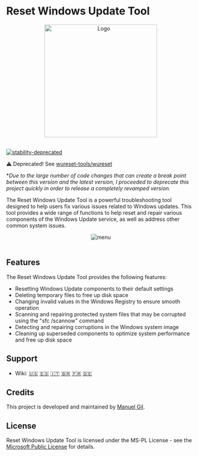 # Reset Windows Update Tool

<div align="center">
	<a href="https://wureset.com/">
		<img src="https://www.wureset.com/assets/images/logo.png" alt="Logo" height="300" width="300">
	</a>
</div>
<br />

[![stability-deprecated](https://img.shields.io/badge/stability-deprecated-red.svg)]()

⚠ Deprecated! See [wureset-tools/wureset](https://github.com/wureset-tools/wureset)

\*_Due to the large number of code changes that can create a break point between this version and the latest version, I proceeded to deprecate this project quickly in order to release a completely revamped version._

The Reset Windows Update Tool is a powerful troubleshooting tool designed to help users fix various issues related to Windows updates. This tool provides a wide range of functions to help reset and repair various components of the Windows Update service, as well as address other common system issues.

<div align="center">
	<img src="https://github.com/ManuelGil/Reset-Windows-Update-Tool/blob/master/docs/images/menu.gif?raw=true" alt="menu">
</div>
<br />

## Features

The Reset Windows Update Tool provides the following features:

- Resetting Windows Update components to their default settings
- Deleting temporary files to free up disk space
- Changing invalid values in the Windows Registry to ensure smooth operation
- Scanning and repairing protected system files that may be corrupted using the "sfc /scannow" command
- Detecting and repairing corruptions in the Windows system image
- Cleaning up superseded components to optimize system performance and free up disk space

## Support

-   Wiki: [:us:] [:es:] [:it:] [:brazil:] [:fr:] [:de:]

## Credits

This project is developed and maintained by [Manuel Gil](https://github.com/ManuelGil).

## License

Reset Windows Update Tool is licensed under the MS-PL License - see the [Microsoft Public License](https://opensource.org/licenses/MS-PL) for details.

[:us:]: https://github.com/ManuelGil/Reset-Windows-Update-Tool/wiki
[:es:]: https://github.com/ManuelGil/Reset-Windows-Update-Tool/wiki/Home-%5Bes%5D
[:it:]: https://github.com/ManuelGil/Reset-Windows-Update-Tool/wiki/Home-%5Bit%5D
[:brazil:]: https://github.com/ManuelGil/Reset-Windows-Update-Tool/wiki/Home-%5Bbr%5D
[:fr:]: https://github.com/ManuelGil/Reset-Windows-Update-Tool/wiki/Home-%5Bfr%5D
[:de:]: https://github.com/ManuelGil/Reset-Windows-Update-Tool/wiki/Home-%5Bde%5D
